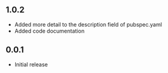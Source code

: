 ## 1.0.2
* Added more detail to the description field of pubspec.yaml
* Added code documentation
## 0.0.1
* Initial release